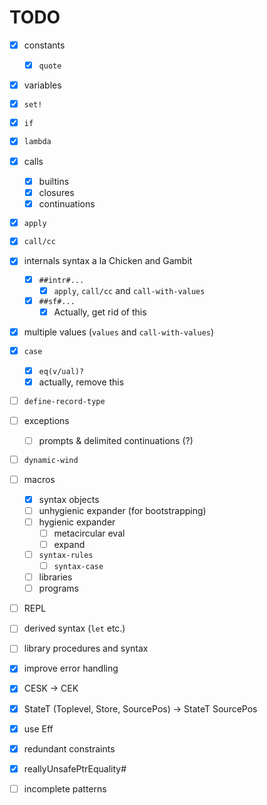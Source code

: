 # TODO

- [x] constants
    - [x] `quote`
- [x] variables
- [x] `set!`
- [x] `if`
- [x] `lambda`
- [x] calls
    - [x] builtins
    - [x] closures
    - [x] continuations
- [x] `apply`
- [x] `call/cc`
- [x] internals syntax a la Chicken and Gambit
    - [x] `##intr#...`
        - [x] `apply`, `call/cc` and `call-with-values`
    - [x] `##sf#...`
        - [x] Actually, get rid of this
- [x] multiple values (`values` and `call-with-values`)
- [x] `case`
    - [x] `eq(v/ual)?`
    - [x] actually, remove this
- [ ] `define-record-type`
- [ ] exceptions
    - [ ] prompts & delimited continuations (?)
- [ ] `dynamic-wind`
- [ ] macros
    - [x] syntax objects
    - [ ] unhygienic expander (for bootstrapping)
    - [ ] hygienic expander
        - [ ] metacircular eval
        - [ ] expand
    - [ ] `syntax-rules`
        - [ ] `syntax-case`
    - [ ] libraries
    - [ ] programs
- [ ] REPL
- [ ] derived syntax (`let` etc.)
- [ ] library procedures and syntax

- [x] improve error handling
- [x] CESK -> CEK
- [x] StateT (Toplevel, Store, SourcePos) -> StateT SourcePos
- [x] use Eff
- [x] redundant constraints
- [x] reallyUnsafePtrEquality#
- [ ] incomplete patterns
